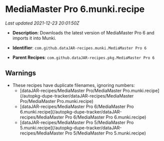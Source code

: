# MediaMaster Pro 6.munki.recipe

_Last updated 2021-12-23 20:01:50Z_

- **Description**: Downloads the latest version of MediaMaster Pro 6 and imports it into Munki.

- **Identifier**: `com.github.dataJAR-recipes.munki.MediaMaster Pro 6`

- **Parent Recipes**: `com.github.dataJAR-recipes.pkg.MediaMaster Pro 6`


## Warnings

- These recipes have duplicate filenames, ignoring numbers:
    - [dataJAR-recipes/MediaMaster Pro/MediaMaster Pro.munki.recipe](/autopkg-dupe-tracker/dataJAR-recipes/MediaMaster Pro/MediaMaster Pro.munki.recipe)
    - [dataJAR-recipes/MediaMaster Pro 6/MediaMaster Pro 6.munki.recipe](/autopkg-dupe-tracker/dataJAR-recipes/MediaMaster Pro 6/MediaMaster Pro 6.munki.recipe)
    - [dataJAR-recipes/MediaMaster Pro 5/MediaMaster Pro 5.munki.recipe](/autopkg-dupe-tracker/dataJAR-recipes/MediaMaster Pro 5/MediaMaster Pro 5.munki.recipe)